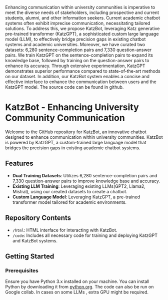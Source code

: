
Enhancing communication within university communities is imperative to meet the diverse needs of stakeholders, including prospective and current students, alumni, and other information seekers. Current academic chatbot systems often exhibit imprecise communication, necessitating tailored solutions. To address this, we propose KatzBot, leveraging Katz generative pre-trained transformer (KatzGPT), a sophisticated custom large language model (LLM), to effectively bridge precision gaps in existing chatbot systems and academic universities. Moreover, we have curated two datasets: 6,280 sentence-completion pairs and 7,330 question-answer pairs. We train KatzGPT on the sentence-completion pairs to expand its knowledge base, followed by training on the question-answer pairs to enhance its accuracy. Through extensive experimentation, KatzGPT demonstrates superior performance compared to state-of-the-art methods on our dataset. In addition, our KatzBot system enables a concise and effective interface to enhance the communication between users and the KatzGPT model. The source code can be found in github.


# KatzBot - Enhancing University Community Communication

Welcome to the GitHub repository for KatzBot, an innovative chatbot designed to enhance communication within university communities. KatzBot is powered by KatzGPT, a custom-trained large language model that bridges the precision gaps in existing academic chatbot systems.

## Features
- **Dual Training Datasets**: Utilizes 6,280 sentence-completion pairs and 7,330 question-answer pairs to improve knowledge base and accuracy.
- **Existing LLM Training**: Leveraging existing LLMs(GPT2, Llama2, Mistral), using our created datasets to create a chatbot.
- **Custom Language Model**: Leveraging KatzGPT, a pre-trained transformer model tailored for academic environments.


## Repository Contents

- `/html`: HTML interface for interacting with KatzBot.
- `/code`: Includes all necessary code for training and deploying KatzGPT and KatzBot systems.

## Getting Started

### Prerequisites

Ensure you have Python 3.x installed on your machine. You can install Python by downloading it from [python.org](https://www.python.org/downloads/). The code can also be run on Google collab. In cases on some LLMs , extra GPU might be required.


